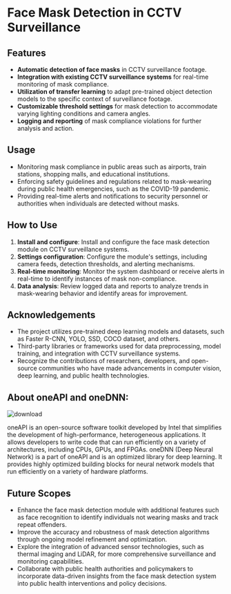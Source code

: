# Face Mask Detection in CCTV Surveillance



## Features

- **Automatic detection of face masks** in CCTV surveillance footage.
- **Integration with existing CCTV surveillance systems** for real-time monitoring of mask compliance.
- **Utilization of transfer learning** to adapt pre-trained object detection models to the specific context of surveillance footage.
- **Customizable threshold settings** for mask detection to accommodate varying lighting conditions and camera angles.
- **Logging and reporting** of mask compliance violations for further analysis and action.

## Usage

- Monitoring mask compliance in public areas such as airports, train stations, shopping malls, and educational institutions.
- Enforcing safety guidelines and regulations related to mask-wearing during public health emergencies, such as the COVID-19 pandemic.
- Providing real-time alerts and notifications to security personnel or authorities when individuals are detected without masks.

## How to Use

1. **Install and configure**: Install and configure the face mask detection module on CCTV surveillance systems.
2. **Settings configuration**: Configure the module's settings, including camera feeds, detection thresholds, and alerting mechanisms.
3. **Real-time monitoring**: Monitor the system dashboard or receive alerts in real-time to identify instances of mask non-compliance.
4. **Data analysis**: Review logged data and reports to analyze trends in mask-wearing behavior and identify areas for improvement.

## Acknowledgements

- The project utilizes pre-trained deep learning models and datasets, such as Faster R-CNN, YOLO, SSD, COCO dataset, and others.
- Third-party libraries or frameworks used for data preprocessing, model training, and integration with CCTV surveillance systems.
- Recognize the contributions of researchers, developers, and open-source communities who have made advancements in computer vision, deep learning, and public health technologies.
## About oneAPI and oneDNN:
![download](https://user-images.githubusercontent.com/111365771/222960387-f6aa6eb8-ef74-44aa-8576-78f6b78c29a8.jpg)

oneAPI is an open-source software toolkit developed by Intel that simplifies the development of high-performance, heterogeneous applications. It allows developers to write code that can run efficiently on a variety of architectures, including CPUs, GPUs, and FPGAs. oneDNN (Deep Neural Network) is a part of oneAPI and is an optimized library for deep learning. It provides highly optimized building blocks for neural network models that run efficiently on a variety of hardware platforms.

## Future Scopes

- Enhance the face mask detection module with additional features such as face recognition to identify individuals not wearing masks and track repeat offenders.
- Improve the accuracy and robustness of mask detection algorithms through ongoing model refinement and optimization.
- Explore the integration of advanced sensor technologies, such as thermal imaging and LiDAR, for more comprehensive surveillance and monitoring capabilities.
- Collaborate with public health authorities and policymakers to incorporate data-driven insights from the face mask detection system into public health interventions and policy decisions.
